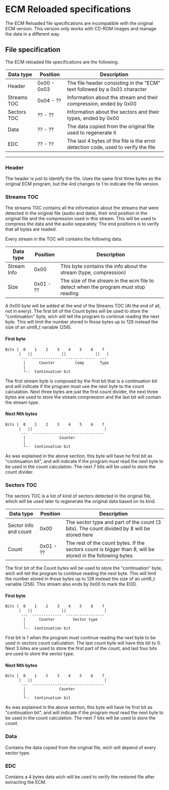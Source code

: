 # ECM Reloaded specifications

The ECM Reloaded file specifications are incompatible with the original ECM version. This version only works with CD-ROM images and manage the data in a different way.

## File specification

The ECM reloaded file specifications are the following.

| Data type   | Position      | Description                                                                                   |
|-------------|---------------|-----------------------------------------------------------------------------------------------|
| Header      | 0x00 - 0x03   | The file header consisting in the "ECM" text followed by a 0x01 character                     |
| Streams TOC | 0x04 - ??     | Information about the stream and their compression, ended by 0x00                             |
| Sectors TOC | ?? - ??       | Information about the sectors and their types, ended by 0x00                                  |
| Data        | ?? - ??       | The data copied from the original file used to regenerate it                                  |
| EDC         | ?? - ??       | The last 4 bytes of the file is the error detection code, used to verify the file             |
-------------------------------------------------------------------------------------------------------------------------------

### Header

The header is just to identify the file. Uses the same first three bytes as the original ECM program, but the 4rd changes to 1 to indicate the file version.

### Streams TOC

The streams TOC contains all the information about the streams that were detected in the original file (audio and data), their end position in the original file and the compression used in this stream. This will be used to compress the data and the audio separately. The end positions is to verify that all bytes are readed.

Every stream in the TOC will contains the following data.

| Data type   | Position  | Description                                                                            |
|-------------|-----------|----------------------------------------------------------------------------------------|
| Stream Info | 0x00      | This byte contains the info about the stream (type, compression)                       |
| Size        | 0x01 - ?? | The size of the stream in the ecm file to detect when the program must stop reading    |

A 0x00 byte will be added at the end of the Streams TOC (At the end of all, not in every). The first bit of the Count bytes will be used to store the "continuation" byte, wich will tell the program to continue reading the next byte. This will limit the number stored in those bytes up to 128 instead the size of an uint8_t variable (256).

#### First byte

```
Bits |  0    1    2    3    4    5    6    7
      |   ||             ||             ||   |
       ---  -------------  -------------  ---
        |      Counter         Comp       Type
        |
        └--  Continuation bit
```

The first stream byte is composed by the first bit that is a continuation bit and will indicate if the program must use the next byte to the count calculation. Next three bytes are just the first count divider, the next three bytes are used to store the stream compression and the last bit will contain the stream type.

#### Next Nth bytes

```
Bits |  0    1    2    3    4    5    6    7
      |   ||                                |
       ---  --------------------------------
        |               Counter
        |
        └--  Continuation bit
```

As was explained in the above section, this byte will have he first bit as "continuation bit", and will indicate if the program must read the next byte to be used in the count calculation. The next 7 bits will be used to store the count divider.

### Sectors TOC

The sectors TOC is a list of kind of sectors detected in the original file, which will be used later to regenerate the original data based on its kind.

| Data type             | Position  | Description                                                                                                |
|-----------------------|-----------|------------------------------------------------------------------------------------------------------------|
| Sector info and count | 0x00      | The sector type and part of the count (3 bits). The count divided by 8 will be stored here                 |
| Count                 | 0x01 - ?? | The rest of the count bytes. If the sectors count is bigger than 8, will be stored in the following bytes  |

The first bit of the Count bytes will be used to store the "continuation" byte, wich will tell the program to continue reading the next byte. This will limit the number stored in those bytes up to 128 instead the size of an uint8_t variable (256). This stream also ends by 0x00 to mark the EOD.

#### First byte

```
Bits |  0    1    2    3    4    5    6    7
      |   ||             ||                 |
       ---  -------------  -----------------
        |      Counter        Sector type
        |
        └--  Continuation bit
```

First bit is 1 when the program must continue reading the next byte to be used in sectors count calculation. The last count byte will have this bit to 0. Next 3 bites are used to store the first part of the count, and last four bits are used to store the sector type.

#### Next Nth bytes

```
Bits |  0    1    2    3    4    5    6    7
      |   ||                                |
       ---  --------------------------------
        |               Counter
        |
        └--  Continuation bit
```

As was explained in the above section, this byte will have he first bit as "continuation bit", and will indicate if the program must read the next byte to be used in the count calculation. The next 7 bits will be used to store the count.

### Data

Contains the data copied from the original file, wich will depend of every sector type.

### EDC

Contains a 4 bytes data wich will be used to verify the restored file after extracting the ECM.